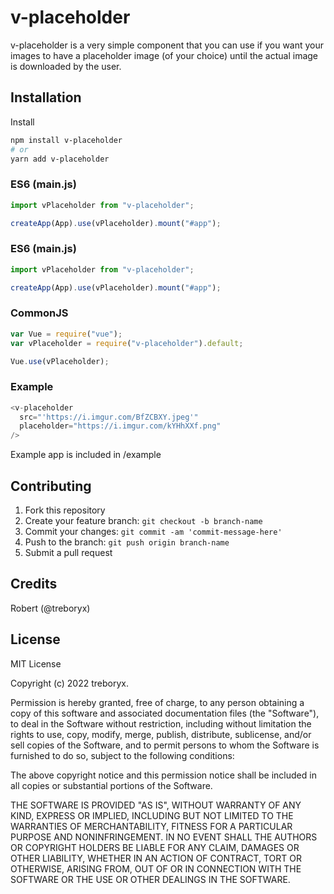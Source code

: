 # v-placeholder

v-placeholder is a very simple component that you can use if you want your images to have a placeholder image (of your choice) until the actual image is downloaded by the user.

## Installation

Install

```sh
npm install v-placeholder
# or
yarn add v-placeholder
```

### ES6 (main.js)

```js
import vPlaceholder from "v-placeholder";

createApp(App).use(vPlaceholder).mount("#app");
```

### ES6 (main.js)

```js
import vPlaceholder from "v-placeholder";

createApp(App).use(vPlaceholder).mount("#app");
```

### CommonJS

```js
var Vue = require("vue");
var vPlaceholder = require("v-placeholder").default;

Vue.use(vPlaceholder);
```

### Example

```js
<v-placeholder
  src="'https://i.imgur.com/BfZCBXY.jpeg'"
  placeholder="https://i.imgur.com/kYHhXXf.png"
/>
```

Example app is included in /example

## Contributing

1. Fork this repository
2. Create your feature branch: `git checkout -b branch-name`
3. Commit your changes: `git commit -am 'commit-message-here'`
4. Push to the branch: `git push origin branch-name`
5. Submit a pull request

## Credits

Robert (@treboryx)

## License

MIT License

Copyright (c) 2022 treboryx.

Permission is hereby granted, free of charge, to any person obtaining a copy
of this software and associated documentation files (the "Software"), to deal
in the Software without restriction, including without limitation the rights
to use, copy, modify, merge, publish, distribute, sublicense, and/or sell
copies of the Software, and to permit persons to whom the Software is
furnished to do so, subject to the following conditions:

The above copyright notice and this permission notice shall be included in all
copies or substantial portions of the Software.

THE SOFTWARE IS PROVIDED "AS IS", WITHOUT WARRANTY OF ANY KIND, EXPRESS OR
IMPLIED, INCLUDING BUT NOT LIMITED TO THE WARRANTIES OF MERCHANTABILITY,
FITNESS FOR A PARTICULAR PURPOSE AND NONINFRINGEMENT. IN NO EVENT SHALL THE
AUTHORS OR COPYRIGHT HOLDERS BE LIABLE FOR ANY CLAIM, DAMAGES OR OTHER
LIABILITY, WHETHER IN AN ACTION OF CONTRACT, TORT OR OTHERWISE, ARISING FROM,
OUT OF OR IN CONNECTION WITH THE SOFTWARE OR THE USE OR OTHER DEALINGS IN THE
SOFTWARE.
